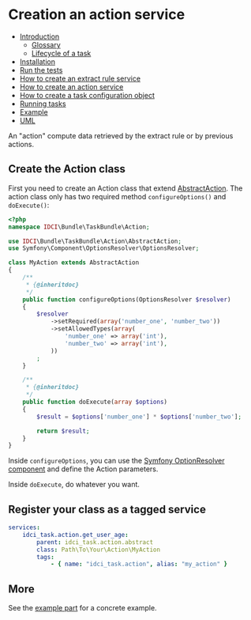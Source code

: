 Creation an action service
==========================

- [Introduction](../../README.md#introduction)
    - [Glossary](../../README.md#glossary)
    - [Lifecycle of a task](../../README.md#lifecycle-of-a-task)
- [Installation](../../README.md#installation)
- [Run the tests](../../README.md#run-the-tests)
- [How to create an extract rule service](create_extract_rule_service.md)
- [How to create an action service](create_action_service.md)
- [How to create a task configuration object](create-task-configuration-object.md)
- [Running tasks](running-tasks.md)
- [Example](example.md)
- [UML](uml.md)

An "action" compute data retrieved by the extract rule or by previous actions.

Create the Action class
-----------------------

First you need to create an Action class that extend [AbstractAction](../../Action/AbstractAction.php).
The action class only has two required method `configureOptions()` and `doExecute()`:

```php
<?php
namespace IDCI\Bundle\TaskBundle\Action;

use IDCI\Bundle\TaskBundle\Action\AbstractAction;
use Symfony\Component\OptionsResolver\OptionsResolver;

class MyAction extends AbstractAction
{
    /**
     * {@inheritdoc}
     */
    public function configureOptions(OptionsResolver $resolver)
    {
        $resolver
            ->setRequired(array('number_one', 'number_two'))
            ->setAllowedTypes(array(
                'number_one' => array('int'),
                'number_two' => array('int'),
            ))
        ;
    }

    /**
     * {@inheritdoc}
     */
    public function doExecute(array $options)
    {
        $result = $options['number_one'] * $options['number_two'];

        return $result;
    }
}
```

Inside `configureOptions`, you can use the [Symfony OptionResolver component](http://symfony.com/doc/current/components/options_resolver.html)
and define the Action parameters.

Inside `doExecute`, do whatever you want.

Register your class as a tagged service
---------------------------------------

```yml
services:
    idci_task.action.get_user_age:
        parent: idci_task.action.abstract
        class: Path\To\Your\Action\MyAction
        tags:
            - { name: "idci_task.action", alias: "my_action" }
```

More
----

See the [example part](example.md) for a concrete example.